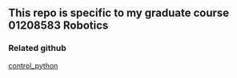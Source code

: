 ## This repo is specific to my graduate course 01208583 Robotics

### Related github

<a href="https://github.com/dewdotninja/control_python">control_python</a>
